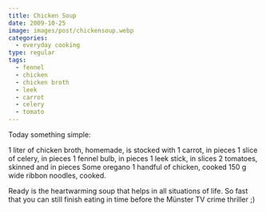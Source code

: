 ```yaml
---
title: Chicken Soup
date: 2009-10-25
image: images/post/chickensoup.webp
categories: 
  - everyday cooking
type: regular
tags: 
  - fennel
  - chicken
  - chicken broth
  - leek
  - carrot
  - celery
  - tomato
---
```


Today something simple:

1 liter of chicken broth, homemade, is stocked with 1 carrot, in pieces 1 slice of celery, in pieces 1 fennel bulb, in pieces 1 leek stick, in slices 2 tomatoes, skinned and in pieces Some oregano 1 handful of chicken, cooked 150 g wide ribbon noodles, cooked.

Ready is the heartwarming soup that helps in all situations of life. So fast that you can still finish eating in time before the Münster TV crime thriller ;)
